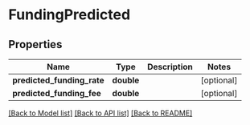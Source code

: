 # FundingPredicted

## Properties
Name | Type | Description | Notes
------------ | ------------- | ------------- | -------------
**predicted_funding_rate** | **double** |  | [optional] 
**predicted_funding_fee** | **double** |  | [optional] 

[[Back to Model list]](../README.md#documentation-for-models) [[Back to API list]](../README.md#documentation-for-api-endpoints) [[Back to README]](../README.md)


